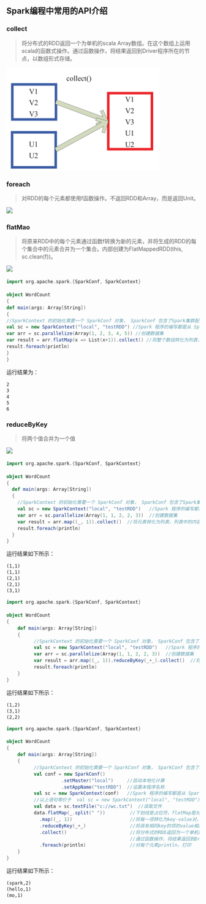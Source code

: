 ##  Spark编程中常用的API介绍

### collect
> 将分布式的RDD返回一个为单机的scala Array数组。在这个数组上运用scala的函数式操作。通过函数操作，将结果返回到Driver程序所在的节点，以数组形式存储。


![](./img/spark_scala_collect.png)

### foreach
> 对RDD的每个元素都使用f函数操作。不返回RDD和Array，而是返回Unit。

![](./img/)

### flatMao
> 将原来RDD中的每个元素通过函数f转换为新的元素，并将生成的RDD的每个集合中的元素合并为一个集合。内部创建为FlatMappedRDD(this, sc.clean(f))。

![](./img/)

```scala
import org.apache.spark.{SparkConf, SparkContext}

object WordCount
{
def main(args: Array[String])
{
//SparkContext 的初始化需要一个 SparkConf 对象， SparkConf 包含了Spark集群配置的各种参数（比如主节点的URL）
val sc = new SparkContext("local", "testRDD") //Spark 程序的编写都是从 SparkContext 开始的。
var arr = sc.parallelize(Array(1, 2, 3, 4, 5)) //创建数据集
var result = arr.flatMap(x => List(x+1)).collect() //将整个数组转化为列表，列表中的内容为x+1
result.foreach(println)
}
}
```

运行结果为：
```
2
3
4
5
6
```

### reduceByKey
> 将两个值合并为一个值

![](./img/sprk_api_reducebyke.png)

```scala
import org.apache.spark.{SparkConf, SparkContext}

object WordCount
{
  def main(args: Array[String])
  {
    //SparkContext 的初始化需要一个 SparkConf 对象， SparkConf 包含了Spark集群配置的各种参数（比如主节点的URL）
    val sc = new SparkContext("local", "testRDD")   //Spark 程序的编写都是从 SparkContext 开始的。
    var arr = sc.parallelize(Array(1, 1, 2, 2, 3))  //创建数据集
    var result = arr.map((_, 1)).collect()  //将元素转化为列表，列表中的内容为x+1
    result.foreach(println)
  }
}
```
运行结果如下所示：
```
(1,1)
(1,1)
(2,1)
(2,1)
(3,1)
```




```scala
import org.apache.spark.{SparkConf, SparkContext}

object WordCount
{
    def main(args: Array[String])
    {
          //SparkContext 的初始化需要一个 SparkConf 对象， SparkConf 包含了Spark集群配置的各种参数（比如主节点的URL）
          val sc = new SparkContext("local", "testRDD")   //Spark 程序的编写都是从 SparkContext 开始的。
          var arr = sc.parallelize(Array(1, 1, 2, 2, 3))  //创建数据集
          var result = arr.map((_, 1)).reduceByKey(_+_).collect()  //将元素转化为列表，列表中的内容为x+1
          result.foreach(println)
    }
}
```

运行结果如下所示：
```
(1,2)
(3,1)
(2,2)
```

```scala
import org.apache.spark.{SparkConf, SparkContext}

object WordCount
{
    def main(args: Array[String])
    {
          //SparkContext 的初始化需要一个 SparkConf 对象， SparkConf 包含了Spark集群配置的各种参数（比如主节点的URL）
          val conf = new SparkConf()
                    .setMaster("local")     //启动本地化计算
                    .setAppName("testRDD")  //设置本程序名称
          val sc = new SparkContext(conf)   //Spark 程序的编写都是从 SparkContext 开始的。
          //以上语句等价于  val sc = new SparkContext("local", "testRDD");
          val data = sc.textFile("c://wc.txt")  //读取文件
          data.flatMap(_.split(" "))         //下划线是占位符，flatMap是对行操作的方法，这里表示对读入的每个数据按空格进行分割
            .map((_, 1))                     //将每一项转化为key-value对，数据为key，1为value
            .reduceByKey(_+_)                //将具有相同key的项的value相加，合并成一个key-value对
            .collect()                       //将分布式的RDD返回为一个单机的Scala Array，在这个数组上运用scala的函数式操作
                                             //通过函数操作，将结果返回到Driver程序所在的节点，以数组形式存储
            .foreach(println)                //对每个元素println，打印
    }
}
```

运行结果如下所示：
```
(spark,2)
(hello,1)
(mo,1)
```